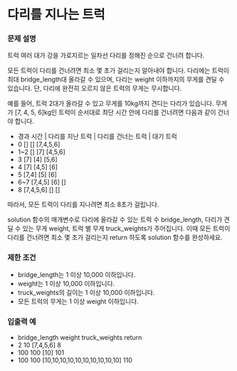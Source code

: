 # 다리를 지나는 트럭
### 문제 설명
트럭 여러 대가 강을 가로지르는 일차선 다리를 정해진 순으로 건너려 합니다. 

모든 트럭이 다리를 건너려면 최소 몇 초가 걸리는지 알아내야 합니다. 다리에는 트럭이 최대 bridge_length대 올라갈 수 있으며, 다리는 weight 이하까지의 무게를 견딜 수 있습니다. 단, 다리에 완전히 오르지 않은 트럭의 무게는 무시합니다.

예를 들어, 트럭 2대가 올라갈 수 있고 무게를 10kg까지 견디는 다리가 있습니다. 무게가 [7, 4, 5, 6]kg인 트럭이 순서대로 최단 시간 안에 다리를 건너려면 다음과 같이 건너야 합니다.

- 경과 시간 | 다리를 지난 트럭	| 다리를 건너는 트럭 |	대기 트럭 
- 0	[]	[]	[7,4,5,6]
- 1~2	[]	[7]	[4,5,6]
- 3	[7]	[4]	[5,6]
- 4	[7]	[4,5]	[6]
- 5	[7,4]	[5]	[6]
- 6~7	[7,4,5]	[6]	[]
- 8	[7,4,5,6]	[]	[]

따라서, 모든 트럭이 다리를 지나려면 최소 8초가 걸립니다.

solution 함수의 매개변수로 다리에 올라갈 수 있는 트럭 수 bridge_length, 다리가 견딜 수 있는 무게 weight, 트럭 별 무게 truck_weights가 주어집니다. 이때 모든 트럭이 다리를 건너려면 최소 몇 초가 걸리는지 return 하도록 solution 함수를 완성하세요.

### 제한 조건
- bridge_length는 1 이상 10,000 이하입니다. 
- weight는 1 이상 10,000 이하입니다. 
- truck_weights의 길이는 1 이상 10,000 이하입니다. 
- 모든 트럭의 무게는 1 이상 weight 이하입니다.
### 입출력 예
- bridge_length	weight	truck_weights	return 
- 2	10	[7,4,5,6]	8 
- 100	100	[10]	101 
- 100	100	[10,10,10,10,10,10,10,10,10,10]	110
